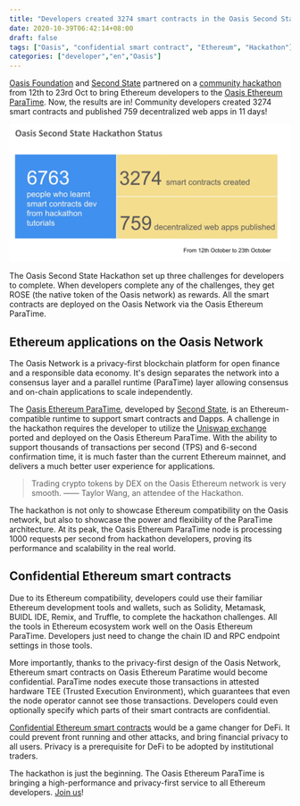 ```yaml
---
title: "Developers created 3274 smart contracts in the Oasis Second State Hackathon"
date: 2020-10-39T06:42:14+08:00
draft: false
tags: ["Oasis", "confidential smart contract", "Ethereum", "Hackathon"]
categories: ["developer","en","Oasis"]
---
```


[Oasis Foundation](https://oasisprotocol.org/) and [Second State](https://www.secondstate.io/) partnered on a [community hackathon](https://blog.secondstate.io/post/oasis-secondstate-hackathon/) from 12th to 23rd Oct to bring Ethereum developers to the [Oasis Ethereum ParaTime](https://www.oasiseth.org/). Now, the results are in! Community developers created 3274 smart contracts and published 759 decentralized web apps in 11 days!

![](/images/20201029-oasis-second-state-hackathon.jpeg)

The Oasis Second State Hackathon set up three challenges for developers to complete. When developers complete any of the challenges, they get ROSE (the native token of the Oasis network) as rewards. All the smart contracts are deployed on the Oasis Network via the Oasis Ethereum ParaTime.

## Ethereum applications on the Oasis Network

The Oasis Network is a privacy-first blockchain platform for open finance and a responsible data economy. It's design separates the network into a consensus layer and a parallel runtime (ParaTime) layer allowing consensus and on-chain applications to scale independently.

The [Oasis Ethereum ParaTime](https://www.oasiseth.org/), developed by [Second State](https://www.secondstate.io/), is an Ethereum-compatible runtime to support smart contracts and Dapps. A challenge in the hackathon requires the developer to utilize the [Uniswap exchange](https://www.oasiseth.org/#uniswap) ported and deployed on the Oasis Ethereum ParaTime. With the ability to support thousands of transactions per second (TPS) and 6-second confirmation time, it is much faster than the current Ethereum mainnet, and delivers a much better user experience for applications.

> Trading crypto tokens by DEX on the Oasis Ethereum network is very smooth. —— Taylor Wang, an attendee of the Hackathon.

The hackathon is not only to showcase Ethereum compatibility on the Oasis network, but also to showcase the power and flexibility of the ParaTime architecture. At its peak, the Oasis Ethereum ParaTime node is processing 1000 requests per second from hackathon developers, proving its performance and scalability in the real world.

## Confidential Ethereum smart contracts

Due to its Ethereum compatibility, developers could use their familiar Ethereum development tools and wallets, such as Solidity, Metamask, BUIDL IDE, Remix, and Truffle, to complete the hackathon challenges. All the tools in Ethereum ecosystem work well on the Oasis Ethereum ParaTime. Developers just need to change the chain ID and RPC endpoint settings in those tools.

More importantly, thanks to the privacy-first design of the Oasis Network, Ethereum smart contracts on Oasis Ethereum Paratime would become confidential. ParaTime nodes execute those transactions in attested hardware TEE (Trusted Execution Environment), which guarantees that even the node operator cannot see those transactions. Developers could even optionally specify which parts of their smart contracts are confidential.

[Confidential Ethereum smart contracts](https://www.oasiseth.org/assets/Confidential_Ethereum_Smart_Contracts.pdf) would be a game changer for DeFi. It could prevent front running and other attacks, and bring financial privacy to all users. Privacy is a prerequisite for DeFi to be adopted by institutional traders.

The hackathon is just the beginning. The Oasis Ethereum ParaTime is bringing a high-performance and privacy-first service to all Ethereum developers. [Join us](https://www.oasiseth.org/#social)!


















